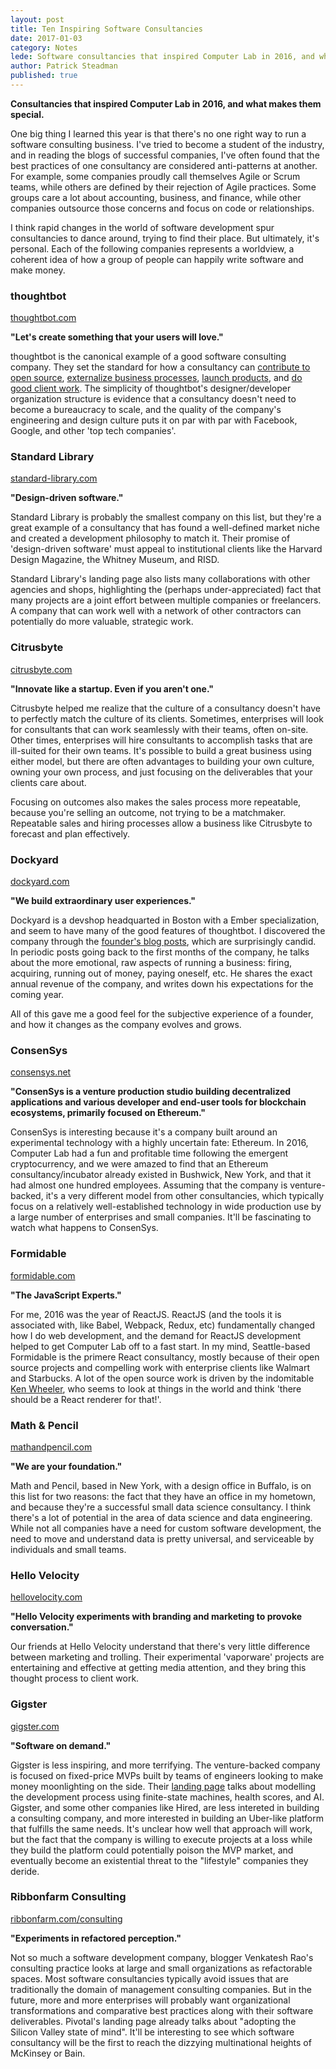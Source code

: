 ```yaml
---
layout: post
title: Ten Inspiring Software Consultancies
date: 2017-01-03
category: Notes
lede: Software consultancies that inspired Computer Lab in 2016, and what makes them special.
author: Patrick Steadman
published: true
---
```

__Consultancies that inspired Computer Lab in 2016, and what makes them special.__

One big thing I learned this year is that there's no one right way to run a
software consulting business. I've tried to become a student of the industry,
and in reading the blogs of successful companies, I've often found that the best
practices of one consultancy are considered anti-patterns at another. For
example, some companies proudly call themselves Agile or Scrum teams, while
others are defined by their rejection of Agile practices. Some groups care a lot
about accounting, business, and finance, while other companies outsource those
concerns and focus on code or relationships.

I think rapid changes in the world of software development spur consultancies to
dance around, trying to find their place. But ultimately, it's personal. Each of the
following companies represents a worldview, a coherent idea of how a group of
people can happily write software and make money.

### thoughtbot

[thoughtbot.com](https://thoughtbot.com)

__"Let's create something that your users will love."__

thoughtbot is the canonical example of a good software consulting company. They
set the standard for how a consultancy can [contribute to open
source](https://github.com/thoughtbot), [externalize business
processes](https://thoughtbot.com/playbook), [launch
products](https://formkeep.com/), and [do good client
work](https://thoughtbot.com/work/tile). The simplicity of thoughtbot's
designer/developer organization structure is evidence that a consultancy doesn't
need to become a bureaucracy to scale, and the quality of the company's
engineering and design culture puts it on par with par with Facebook, Google,
and other 'top tech companies'.

### Standard Library

[standard-library.com](https://standard-library.com)

__"Design-driven software."__

Standard Library is probably the smallest company on this list, but they're a
great example of a consultancy that has found a well-defined market niche and
created a development philosophy to match it. Their promise of 'design-driven
software' must appeal to institutional clients like the Harvard Design Magazine,
the Whitney Museum, and RISD.

Standard Library's landing page also lists many
collaborations with other agencies and shops, highlighting the (perhaps
under-appreciated) fact that many projects are a joint effort between multiple
companies or freelancers. A company that can work well with a network of other
contractors can potentially do more valuable, strategic work.

### Citrusbyte

[citrusbyte.com](https://citrusbyte.com)

__"Innovate like a startup. Even if you aren't one."__

Citrusbyte helped me realize that the culture of a consultancy doesn't have to
perfectly match the culture of its clients. Sometimes, enterprises will look for
consultants that can work seamlessly with their teams, often on-site. Other
times, enterprises will hire consultants to accomplish tasks that are ill-suited
for their own teams. It's possible to build a great business using either model, but
there are often advantages to building your own culture, owning your own
process, and just focusing on the deliverables that your clients care about.

Focusing on outcomes also makes the sales process more repeatable, because
you're selling an outcome, not trying to be a matchmaker. Repeatable sales and
hiring processes allow a business like Citrusbyte to forecast and plan
effectively.

### Dockyard

[dockyard.com](https://dockyard.com)

__"We build extraordinary user experiences."__

Dockyard is a devshop headquarted in Boston with a Ember specialization, and
seem to have many of the good features of thoughtbot. I discovered the company
through the [founder's blog
posts](https://dockyard.com/blog/2013/12/22/lessons-learned-two-years-of-running-a-dockyard),
which are surprisingly candid. In periodic posts going back to the first months
of the company, he talks about the more emotional, raw aspects of running a
business: firing, acquiring, running out of money, paying oneself, etc. He
shares the exact annual revenue of the company, and writes down his expectations
for the coming year.

All of this gave me a good feel for the subjective experience of a founder, and
how it changes as the company evolves and grows.

### ConsenSys

[consensys.net](https://consensys.net)

__"ConsenSys is a venture production studio building decentralized applications
and various developer and end-user tools for blockchain ecosystems, primarily
focused on Ethereum."__

ConsenSys is interesting because it's a company built around an experimental
technology with a highly uncertain fate: Ethereum. In 2016, Computer Lab had a
fun and profitable time following the emergent cryptocurrency, and we were
amazed to find that an Ethereum consultancy/incubator already existed in
Bushwick, New York, and that it had almost one hundred employees.  Assuming that
the company is venture-backed, it's a very different model from other
consultancies, which typically focus on a relatively well-established technology
in wide production use by a large number of enterprises and small companies.
It'll be fascinating to watch what happens to ConsenSys.

### Formidable

[formidable.com](https://formidable.com)

__"The JavaScript Experts."__

For me, 2016 was the year of ReactJS. ReactJS (and the tools it is associated
with, like Babel, Webpack, Redux, etc) fundamentally changed how I do web
development, and the demand for ReactJS development helped to get Computer Lab
off to a fast start. In my mind, Seattle-based Formidable is the primere React
consultancy, mostly because of their open source projects and compelling work
with enterprise clients like Walmart and Starbucks. A lot of the open source
work is driven by the indomitable [Ken Wheeler](https://github.com/kenwheeler),
who seems to look at things in the world and think 'there should be a React
renderer for that!'.

### Math & Pencil

[mathandpencil.com](http://mathandpencil.com)

__"We are your foundation."__

Math and Pencil, based in New York, with a design office in Buffalo, is on this
list for two reasons: the fact that they have an office in my hometown, and
because they're a successful small data science consultancy. I think there's a
lot of potential in the area of data science and data engineering. While not all
companies have a need for custom software development, the need to move and
understand data is pretty universal, and serviceable by individuals and small
teams.

### Hello Velocity

[hellovelocity.com](https://hellovelocity.com)

__"Hello Velocity experiments with branding and marketing to provoke
conversation."__

Our friends at Hello Velocity understand that there's very little difference
between marketing and trolling. Their experimental 'vaporware' projects are
entertaining and effective at getting media attention, and they bring this
thought process to client work.

### Gigster

[gigster.com](https://gigster.com)

__"Software on demand."__

Gigster is less inspiring, and more terrifying. The venture-backed company is
focused on fixed-price MVPs built by teams of engineers looking to make money
moonlighting on the side. Their [landing
page](https://gigster.com/about/intelligence) talks about modelling the
development process using finite-state machines, health scores, and AI. Gigster,
and some other companies like Hired, are less intereted in building a consulting
company, and more interested in building an Uber-like platform that fulfills the
same needs. It's unclear how well that approach will work, but the fact that the
company is willing to execute projects at a loss while they build the platform
could potentially poison the MVP market, and eventually become an existential
threat to the "lifestyle" companies they deride.

### Ribbonfarm Consulting

[ribbonfarm.com/consulting](http://www.ribbonfarm.com/consulting/)

__"Experiments in refactored perception."__

Not so much a software development company, blogger Venkatesh Rao's consulting
practice looks at large and small organizations as refactorable spaces. Most
software consultancies typically avoid issues that are traditionally the domain
of management consulting companies. But in the future, more and more enterprises
will probably want organizational transformations and comparative best practices
along with their software deliverables.  Pivotal's landing page already talks
about "adopting the Silicon Valley state of mind".  It'll be interesting to see
which software consultancy will be the first to reach the dizzying multinational
heights of McKinsey or Bain.

